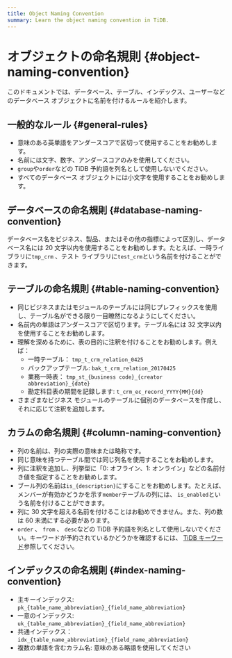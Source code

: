 ```yaml
---
title: Object Naming Convention
summary: Learn the object naming convention in TiDB.
---
```


# オブジェクトの命名規則 {#object-naming-convention}

このドキュメントでは、データベース、テーブル、インデックス、ユーザーなどのデータベース オブジェクトに名前を付けるルールを紹介します。

## 一般的なルール {#general-rules}

-   意味のある英単語をアンダースコアで区切って使用することをお勧めします。
-   名前には文字、数字、アンダースコアのみを使用してください。
-   `group`や`order`などの TiDB 予約語を列名として使用しないでください。
-   すべてのデータベース オブジェクトには小文字を使用することをお勧めします。

## データベースの命名規則 {#database-naming-convention}

データベース名をビジネス、製品、またはその他の指標によって区別し、データベース名には 20 文字以内を使用することをお勧めします。たとえば、一時ライブラリに`tmp_crm` 、テスト ライブラリに`test_crm`という名前を付けることができます。

## テーブルの命名規則 {#table-naming-convention}

-   同じビジネスまたはモジュールのテーブルには同じプレフィックスを使用し、テーブル名ができる限り一目瞭然になるようにしてください。
-   名前内の単語はアンダースコアで区切ります。テーブル名には 32 文字以内を使用することをお勧めします。
-   理解を深めるために、表の目的に注釈を付けることをお勧めします。例えば：
    -   一時テーブル： `tmp_t_crm_relation_0425`
    -   バックアップテーブル: `bak_t_crm_relation_20170425`
    -   業務一時表： `tmp_st_{business code}_{creator abbreviation}_{date}`
    -   勘定科目表の期間を記録します: `t_crm_ec_record_YYYY{MM}{dd}`
-   さまざまなビジネス モジュールのテーブルに個別のデータベースを作成し、それに応じて注釈を追加します。

## カラムの命名規則 {#column-naming-convention}

-   列の名前は、列の実際の意味または略称です。
-   同じ意味を持つテーブル間では同じ列名を使用することをお勧めします。
-   列に注釈を追加し、列挙型に「0: オフライン、1: オンライン」などの名前付き値を指定することをお勧めします。
-   ブール列の名前は`is_{description}`にすることをお勧めします。たとえば、メンバーが有効かどうかを示す`member`テーブルの列には、 `is_enabled`という名前を付けることができます。
-   列に 30 文字を超える名前を付けることはお勧めできません。また、列の数は 60 未満にする必要があります。
-   `order` 、 `from` 、 `desc`などの TiDB 予約語を列名として使用しないでください。キーワードが予約されているかどうかを確認するには、 [TiDB キーワード](/keywords.md)参照してください。

## インデックスの命名規則 {#index-naming-convention}

-   主キーインデックス: `pk_{table_name_abbreviation}_{field_name_abbreviation}`
-   一意のインデックス: `uk_{table_name_abbreviation}_{field_name_abbreviation}`
-   共通インデックス： `idx_{table_name_abbreviation}_{field_name_abbreviation}`
-   複数の単語を含むカラム名: 意味のある略語を使用してください

